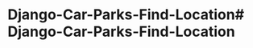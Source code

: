 # Django-Car-Parks-Find-Location#   D j a n g o - C a r - P a r k s - F i n d - L o c a t i o n  
 